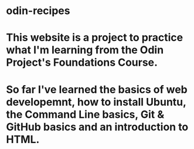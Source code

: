 # odin-recipes
# This website is a project to practice what I'm learning from the Odin Project's Foundations Course.
# So far I've learned the basics of web developemnt, how to install Ubuntu, the Command Line basics, Git & GitHub basics and an introduction to HTML.
